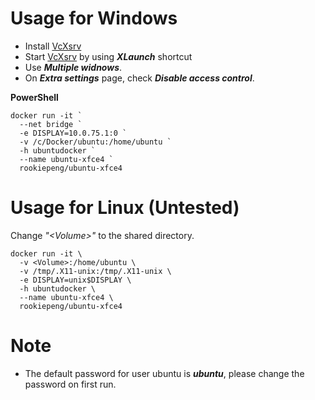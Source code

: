 # Usage for Windows

* Install [VcXsrv](https://sourceforge.net/projects/vcxsrv/)
* Start [VcXsrv](https://sourceforge.net/projects/vcxsrv/) by using ***XLaunch*** shortcut
* Use ***Multiple widnows***.
* On ***Extra settings*** page, check ***Disable access control***.

**PowerShell**
```
docker run -it `
  --net bridge `
  -e DISPLAY=10.0.75.1:0 `
  -v /c/Docker/ubuntu:/home/ubuntu `
  -h ubuntudocker `
  --name ubuntu-xfce4 `
  rookiepeng/ubuntu-xfce4
```

# Usage for Linux (Untested)

Change *"\<Volume\>"* to the shared directory.
```
docker run -it \
  -v <Volume>:/home/ubuntu \
  -v /tmp/.X11-unix:/tmp/.X11-unix \
  -e DISPLAY=unix$DISPLAY \
  -h ubuntudocker \
  --name ubuntu-xfce4 \
  rookiepeng/ubuntu-xfce4
```

# Note

* The default password for user ubuntu is ***ubuntu***, please change the password on first run.

